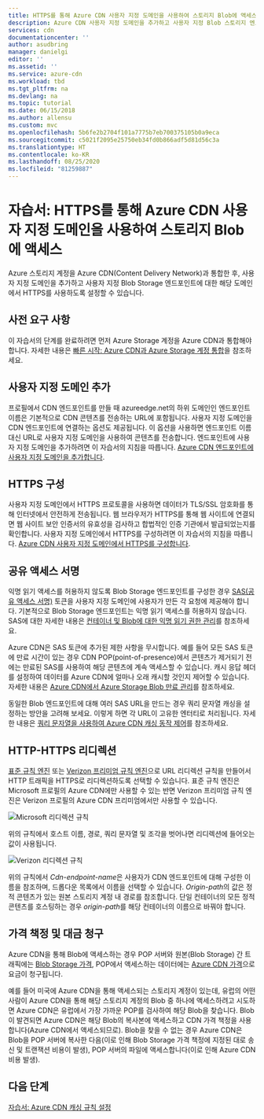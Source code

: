 ```yaml
---
title: HTTPS를 통해 Azure CDN 사용자 지정 도메인을 사용하여 스토리지 Blob에 액세스
description: Azure CDN 사용자 지정 도메인을 추가하고 사용자 지정 Blob 스토리지 엔드포인트에 대해 해당 도메인에서 HTTPS를 사용하도록 설정하는 방법을 알아봅니다.
services: cdn
documentationcenter: ''
author: asudbring
manager: danielgi
editor: ''
ms.assetid: ''
ms.service: azure-cdn
ms.workload: tbd
ms.tgt_pltfrm: na
ms.devlang: na
ms.topic: tutorial
ms.date: 06/15/2018
ms.author: allensu
ms.custom: mvc
ms.openlocfilehash: 5b6fe2b2704f101a7775b7eb700375105b0a9eca
ms.sourcegitcommit: c5021f2095e25750eb34fd0b866adf5d81d56c3a
ms.translationtype: HT
ms.contentlocale: ko-KR
ms.lasthandoff: 08/25/2020
ms.locfileid: "81259887"
---
```

# <a name="tutorial-access-storage-blobs-using-an-azure-cdn-custom-domain-over-https"></a>자습서: HTTPS를 통해 Azure CDN 사용자 지정 도메인을 사용하여 스토리지 Blob에 액세스

Azure 스토리지 계정을 Azure CDN(Content Delivery Network)과 통합한 후, 사용자 지정 도메인을 추가하고 사용자 지정 Blob Storage 엔드포인트에 대한 해당 도메인에서 HTTPS를 사용하도록 설정할 수 있습니다. 

## <a name="prerequisites"></a>사전 요구 사항

이 자습서의 단계를 완료하려면 먼저 Azure Storage 계정을 Azure CDN과 통합해야 합니다. 자세한 내용은 [빠른 시작: Azure CDN과 Azure Storage 계정 통합](cdn-create-a-storage-account-with-cdn.md)을 참조하세요.

## <a name="add-a-custom-domain"></a>사용자 지정 도메인 추가
프로필에서 CDN 엔드포인트를 만들 때 azureedge.net의 하위 도메인인 엔드포인트 이름은 기본적으로 CDN 콘텐츠를 전송하는 URL에 포함됩니다. 사용자 지정 도메인을 CDN 엔드포인트에 연결하는 옵션도 제공됩니다. 이 옵션을 사용하면 엔드포인트 이름 대신 URL로 사용자 지정 도메인을 사용하여 콘텐츠를 전송합니다. 엔드포인트에 사용자 지정 도메인을 추가하려면 이 자습서의 지침을 따릅니다. [Azure CDN 엔드포인트에 사용자 지정 도메인을 추가합니다](cdn-map-content-to-custom-domain.md).

## <a name="configure-https"></a>HTTPS 구성
사용자 지정 도메인에서 HTTPS 프로토콜을 사용하면 데이터가 TLS/SSL 암호화를 통해 인터넷에서 안전하게 전송됩니다. 웹 브라우저가 HTTPS를 통해 웹 사이트에 연결되면 웹 사이트 보안 인증서의 유효성을 검사하고 합법적인 인증 기관에서 발급되었는지를 확인합니다. 사용자 지정 도메인에서 HTTPS를 구성하려면 이 자습서의 지침을 따릅니다. [Azure CDN 사용자 지정 도메인에서 HTTPS를 구성합니다](cdn-custom-ssl.md).

## <a name="shared-access-signatures"></a>공유 액세스 서명
익명 읽기 액세스를 허용하지 않도록 Blob Storage 엔드포인트를 구성한 경우 [SAS(공유 액세스 서명)](cdn-sas-storage-support.md) 토큰을 사용자 지정 도메인에 사용자가 만든 각 요청에 제공해야 합니다. 기본적으로 Blob Storage 엔드포인트는 익명 읽기 액세스를 허용하지 않습니다. SAS에 대한 자세한 내용은 [컨테이너 및 Blob에 대한 익명 읽기 권한 관리](../storage/blobs/storage-manage-access-to-resources.md)를 참조하세요.

Azure CDN은 SAS 토큰에 추가된 제한 사항을 무시합니다. 예를 들어 모든 SAS 토큰에 만료 시간이 있는 경우 CDN POP(point-of-presence)에서 콘텐츠가 제거되기 전에는 만료된 SAS를 사용하여 해당 콘텐츠에 계속 액세스할 수 있습니다. 캐시 응답 헤더를 설정하여 데이터를 Azure CDN에 얼마나 오래 캐시할 것인지 제어할 수 있습니다. 자세한 내용은 [Azure CDN에서 Azure Storage Blob 만료 관리](cdn-manage-expiration-of-blob-content.md)를 참조하세요.

동일한 Blob 엔드포인트에 대해 여러 SAS URL을 만드는 경우 쿼리 문자열 캐싱을 설정하는 방안을 고려해 보세요. 이렇게 하면 각 URL이 고유한 엔터티로 처리됩니다. 자세한 내용은 [쿼리 문자열을 사용하여 Azure CDN 캐싱 동작 제어](cdn-query-string.md)를 참조하세요.

## <a name="http-to-https-redirection"></a>HTTP-HTTPS 리디렉션
[표준 규칙 엔진](cdn-standard-rules-engine.md) 또는 [Verizon 프리미엄 규칙 엔진](cdn-verizon-premium-rules-engine.md)으로 URL 리디렉션 규칙을 만들어서 HTTP 트래픽을 HTTPS로 리디렉션하도록 선택할 수 있습니다. 표준 규칙 엔진은 Microsoft 프로필의 Azure CDN에만 사용할 수 있는 반면 Verizon 프리미엄 규칙 엔진은 Verizon 프로필의 Azure CDN 프리미엄에서만 사용할 수 있습니다.

![Microsoft 리디렉션 규칙](./media/cdn-storage-custom-domain-https/cdn-standard-redirect-rule.png)

위의 규칙에서 호스트 이름, 경로, 쿼리 문자열 및 조각을 벗어나면 리디렉션에 들어오는 값이 사용됩니다. 

![Verizon 리디렉션 규칙](./media/cdn-storage-custom-domain-https/cdn-url-redirect-rule.png)

위의 규칙에서 *Cdn-endpoint-name*은 사용자가 CDN 엔드포인트에 대해 구성한 이름을 참조하며, 드롭다운 목록에서 이름을 선택할 수 있습니다. *Origin-path*의 값은 정적 콘텐츠가 있는 원본 스토리지 계정 내 경로를 참조합니다. 단일 컨테이너의 모든 정적 콘텐츠를 호스팅하는 경우 *origin-path*를 해당 컨테이너의 이름으로 바꿔야 합니다.

## <a name="pricing-and-billing"></a>가격 책정 및 대금 청구
Azure CDN을 통해 Blob에 액세스하는 경우 POP 서버와 원본(Blob Storage) 간 트래픽에는 [Blob Storage 가격](https://azure.microsoft.com/pricing/details/storage/blobs/), POP에서 액세스하는 데이터에는 [Azure CDN 가격](https://azure.microsoft.com/pricing/details/cdn/)으로 요금이 청구됩니다.

예를 들어 미국에 Azure CDN을 통해 액세스되는 스토리지 계정이 있는데, 유럽의 어떤 사람이 Azure CDN을 통해 해당 스토리지 계정의 Blob 중 하나에 액세스하려고 시도하면 Azure CDN은 유럽에서 가장 가까운 POP를 검사하여 해당 Blob을 찾습니다. Blob이 발견되면 Azure CDN은 해당 Blob의 복사본에 액세스하고 CDN 가격 책정을 사용합니다(Azure CDN에서 액세스되므로). Blob을 찾을 수 없는 경우 Azure CDN은 Blob을 POP 서버에 복사한 다음(이로 인해 Blob Storage 가격 책정에 지정된 대로 송신 및 트랜잭션 비용이 발생), POP 서버의 파일에 액세스합니다(이로 인해 Azure CDN 비용 발생).

## <a name="next-steps"></a>다음 단계
[자습서: Azure CDN 캐싱 규칙 설정](cdn-caching-rules-tutorial.md)




